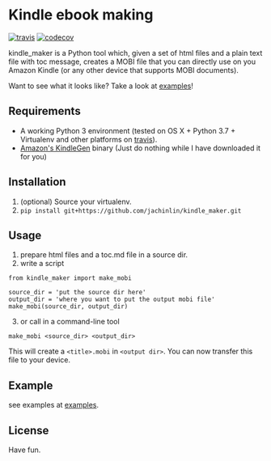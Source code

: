 # Kindle ebook making

[![travis](https://api.travis-ci.org/jachinlin/kindle_maker.svg?branch=master)](https://travis-ci.org/jachinlin/kindle_maker)
[![codecov](https://codecov.io/gh/jachinlin/kindle_maker/branch/master/graph/badge.svg)](https://codecov.io/gh/jachinlin/kindle_maker)


kindle_maker is a Python tool which, given a set of html files and a plain text file with toc message,
creates a MOBI file that you can directly use on you Amazon Kindle (or any other
device that supports MOBI documents).

Want to see what it looks like? Take a look at [examples](./examples)!


## Requirements

* A working Python 3 environment (tested on OS X + Python 3.7 + Virtualenv and other platforms on [travis](https://travis-ci.org/jachinlin/kindle_maker)).
* [Amazon's KindleGen](https://www.amazon.com/gp/feature.html?ie=UTF8&docId=1000765211) binary (Just do nothing while I have downloaded it for you)

## Installation

1. (optional) Source your virtualenv.
2. `pip install git+https://github.com/jachinlin/kindle_maker.git`

## Usage

1. prepare html files and a toc.md file in a source dir.
2. write a script

```
from kindle_maker import make_mobi

source_dir = 'put the source dir here'
output_dir = 'where you want to put the output mobi file'
make_mobi(source_dir, output_dir)

```

3. or call in a command-line tool

```
make_mobi <source_dir> <output_dir>
```
This will create a `<title>.mobi` in `<output dir>`. You can now transfer this
file to your device.

## Example

see examples at [examples](./examples).


## License

Have fun.
